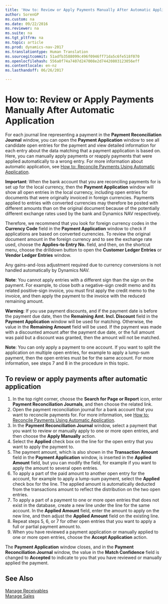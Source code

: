 ```yaml
---
title: 'How to: Review or Apply Payments Manually After Automatic Application'
author: SorenGP
ms.custom: na
ms.date: 09/22/2016
ms.reviewer: na
ms.suite: na
ms.tgt_pltfrm: na
ms.topic: article
ms.prod: dynamics-nav-2017
ms.translationtype: Human Translation
ms.sourcegitcommit: 51adfb3588099c496f0946ff71da5c6fe518f070
ms.openlocfilehash: 556a0f74a7407d247008e2d74420803123056eff
ms.contentlocale: en-nz
ms.lasthandoff: 06/26/2017

---
```


# <a name="how-to-review-or-apply-payments-manually-after-automatic-application"></a>How to: Review or Apply Payments Manually After Automatic Application
For each journal line representing a payment in the **Payment Reconciliation Journal** window, you can open the **Payment Application** window to see all candidate open entries for the payment and view detailed information for each entry about the data matching that a payment application is based on. Here, you can manually apply payments or reapply payments that were applied automatically to a wrong entry. For more information about automatic application, see [How to: Reconcile Payments Using Automatic Application](receivables-how-reconcile-payments-auto-application.md).

**Important**: When the bank account that you are reconciling payments for is set up for the local currency, then the **Payment Application** window will show all open entries in the local currency, including open entries for documents that were originally invoiced in foreign currencies. Payments applied to entries with converted currencies may therefore be posted with different amounts than on the original document because of the potentially different exchange rates used by the bank and Dynamics NAV respectively.

Therefore, we recommend that you look for foreign currency codes in the **Currency Code** field in the **Payment Application** window to check if applications are based on converted currencies. To review the original document amount in the foreign currency and to see the exchange rate used, choose the **Applies-to Entry No.** field, and then, on the shortcut menu, choose the drilldown button to open the **Customer Ledger Entries** or **Vendor Ledger Entries** window.

Any gains-and-loss adjustment required due to currency conversions is not handled automatically by Dynamics NAV.

**Note**: You cannot apply entries with a different sign than the sign on the payment. For example, to close both a negative-sign credit memo and its related positive-sign invoice, you must first apply the credit memo to the invoice, and then apply the payment to the invoice with the reduced remaining amount.

**Warning**: If you use payment discounts, and if the payment date is before the payment due date, then the **Remaining Amt. Incl. Discount** field in the **Payment Application** window will be used for matching. Otherwise, the value in the **Remaining Amount** field will be used. If the payment was made with a discounted amount after the payment due date, or the full amount was paid but a discount was granted, then the amount will not be matched.

**Note**: You can only apply a payment to one account. If you want to split the application on multiple open entries, for example to apply a lump-sum payment, then the open entries must be for the same account. For more information, see steps 7 and 8 in the procedure in this topic.

## <a name="to-review-or-apply-payments-after-automatic-application"></a>To review or apply payments after automatic application
1. In the top right corner, choose the **Search for Page or Report** icon, enter **Payment Reconciliation Journals**, and then choose the related link.
2. Open the payment reconciliation journal for a bank account that you want to reconcile payments for. For more information, see [How to: Reconcile Payments Using Automatic Application](receivables-how-reconcile-payments-auto-application.md).
3. In the **Payment Reconciliation Journal** window, select a payment that you want to review or manually apply to one or more open entries, and then choose the **Apply Manually** action.
4. Select the **Applied** check box on the line for the open entry that you want to apply the payment to.
5. The payment amount, which is also shown in the **Transaction Amount** field in the **Payment Application** window, is inserted in the **Applied Amount** field, but you can modify the field, for example if you want to apply the amount to several open entries.
6. To apply a part of the paid amount to another open entry for the account, for example to apply a lump-sum payment, select the **Applied** check box for the line. The applied amount is automatically deducted from the transactions amount to reflect the distribution on the two open entries.
7. To apply a part of a payment to one or more open entries that does not exist in the database, create a new line under the line for the same account. In the **Applied Amount** field, enter the amount to apply on the new line, and then adjust the **Applied Amount** field on the existing line.
8. Repeat steps 5, 6, or 7 for other open entries that you want to apply a full or partial payment amount to.
9. When you have reviewed a payment application or manually applied to one or more open entries, choose the **Accept Application** action.

The **Payment Application** window  closes, and in the **Payment Reconciliation Journal** window, the value in the **Match Confidence** field is changed to **Accepted** to indicate to you that you have reviewed or manually applied the payment.

## <a name="see-also"></a>See Also
[Manage Receivables](receivables-manage-receivables.md)  
[Manage Sales](sales-manage-sales.md)

